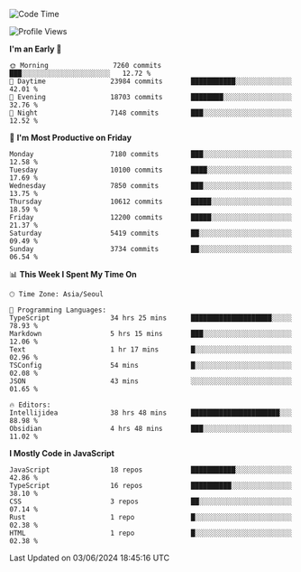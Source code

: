 <!--START_SECTION:waka-->
![Code Time](http://img.shields.io/badge/Code%20Time-6%2C159%20hrs%2036%20mins-blue)

![Profile Views](http://img.shields.io/badge/Profile%20Views-0-blue)

**I'm an Early 🐤** 

```text
🌞 Morning                7260 commits        ███░░░░░░░░░░░░░░░░░░░░░░   12.72 % 
🌆 Daytime                23984 commits       ███████████░░░░░░░░░░░░░░   42.01 % 
🌃 Evening                18703 commits       ████████░░░░░░░░░░░░░░░░░   32.76 % 
🌙 Night                  7148 commits        ███░░░░░░░░░░░░░░░░░░░░░░   12.52 % 
```
📅 **I'm Most Productive on Friday** 

```text
Monday                   7180 commits        ███░░░░░░░░░░░░░░░░░░░░░░   12.58 % 
Tuesday                  10100 commits       ████░░░░░░░░░░░░░░░░░░░░░   17.69 % 
Wednesday                7850 commits        ███░░░░░░░░░░░░░░░░░░░░░░   13.75 % 
Thursday                 10612 commits       █████░░░░░░░░░░░░░░░░░░░░   18.59 % 
Friday                   12200 commits       █████░░░░░░░░░░░░░░░░░░░░   21.37 % 
Saturday                 5419 commits        ██░░░░░░░░░░░░░░░░░░░░░░░   09.49 % 
Sunday                   3734 commits        ██░░░░░░░░░░░░░░░░░░░░░░░   06.54 % 
```


📊 **This Week I Spent My Time On** 

```text
🕑︎ Time Zone: Asia/Seoul

💬 Programming Languages: 
TypeScript               34 hrs 25 mins      ████████████████████░░░░░   78.93 % 
Markdown                 5 hrs 15 mins       ███░░░░░░░░░░░░░░░░░░░░░░   12.06 % 
Text                     1 hr 17 mins        █░░░░░░░░░░░░░░░░░░░░░░░░   02.96 % 
TSConfig                 54 mins             █░░░░░░░░░░░░░░░░░░░░░░░░   02.08 % 
JSON                     43 mins             ░░░░░░░░░░░░░░░░░░░░░░░░░   01.65 % 

🔥 Editors: 
Intellijidea             38 hrs 48 mins      ██████████████████████░░░   88.98 % 
Obsidian                 4 hrs 48 mins       ███░░░░░░░░░░░░░░░░░░░░░░   11.02 % 
```

**I Mostly Code in JavaScript** 

```text
JavaScript               18 repos            ███████████░░░░░░░░░░░░░░   42.86 % 
TypeScript               16 repos            ██████████░░░░░░░░░░░░░░░   38.10 % 
CSS                      3 repos             ██░░░░░░░░░░░░░░░░░░░░░░░   07.14 % 
Rust                     1 repo              █░░░░░░░░░░░░░░░░░░░░░░░░   02.38 % 
HTML                     1 repo              █░░░░░░░░░░░░░░░░░░░░░░░░   02.38 % 
```




 Last Updated on 03/06/2024 18:45:16 UTC
<!--END_SECTION:waka-->
